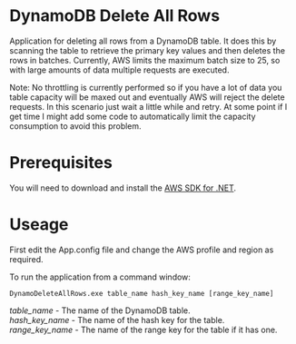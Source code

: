 # DynamoDB Delete All Rows
Application for deleting all rows from a DynamoDB table. It does this by scanning the table to retrieve the primary key values and then deletes the rows in batches. Currently, AWS limits the maximum batch size to 25, so with large amounts of data multiple requests are executed.

Note: No throttling is currently performed so if you have a lot of data you table capacity will be maxed out and eventually AWS will reject the delete requests. In this scenario just wait a little while and retry. At some point if I get time I might add some code to automatically limit the capacity consumption to avoid this problem.

# Prerequisites
You will need to download and install the [AWS SDK for .NET](https://aws.amazon.com/sdk-for-net/).

# Useage

First edit the App.config file and change the AWS profile and region as required.

To run the application from a command window:

  `DynamoDeleteAllRows.exe table_name hash_key_name [range_key_name]`

*table_name* - The name of the DynamoDB table.  
*hash_key_name* - The name of the hash key for the table.  
*range_key_name* - The name of the range key for the table if it has one.  
